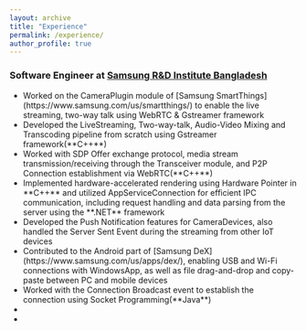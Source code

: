 ```yaml
---
layout: archive
title: "Experience"
permalink: /experience/
author_profile: true
---
```

### Software Engineer at [Samsung R&D Institute Bangladesh](https://research.samsung.com/srbd)
<ul>
  <li>Worked on the CameraPlugin module of [Samsung SmartThings](https://www.samsung.com/us/smartthings/) to enable the live streaming, two-way talk using WebRTC & Gstreamer framework</li>
  <li>Developed the LiveStreaming, Two-way-talk, Audio-Video Mixing and Transcoding pipeline from scratch using Gstreamer framework(**C++**)</li>
  <li>Worked with SDP Offer exchange protocol, media stream transmission/receiving through the Transceiver module, and P2P Connection establishment via WebRTC(**C++**)</li>
  <li>Implemented hardware-accelerated rendering using Hardware Pointer in **C++** and utilized AppServiceConnection for efficient IPC communication, including request handling and data parsing from the server using the **.NET** framework</li>
  <li>Developed the Push Notification features for CameraDevices, also handled the Server Sent Event during the streaming from other IoT devices</li>
  <li>Contributed to the Android part of [Samsung DeX](https://www.samsung.com/us/apps/dex/), enabling USB and Wi-Fi connections with WindowsApp, as well as file drag-and-drop and copy-paste between PC and mobile devices</li>
  <li>Worked with the Connection Broadcast event to establish the connection using Socket Programming(**Java**)</li>
  <li></li>
  <li></li>
</ul>
